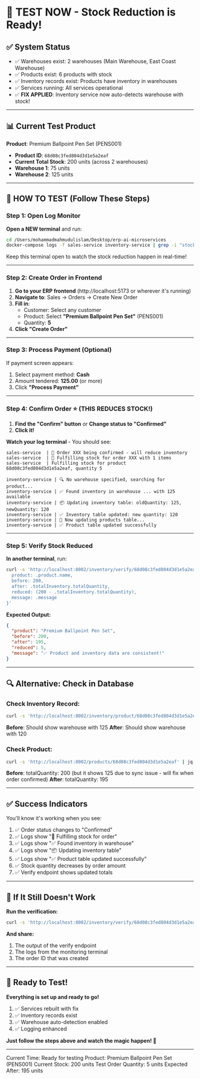 # 🧪 TEST NOW - Stock Reduction is Ready!

## ✅ System Status

- ✅ Warehouses exist: 2 warehouses (Main Warehouse, East Coast Warehouse)
- ✅ Products exist: 6 products with stock
- ✅ Inventory records exist: Products have inventory in warehouses
- ✅ Services running: All services operational
- ✅ **FIX APPLIED**: Inventory service now auto-detects warehouse with stock!

---

## 📊 Current Test Product

**Product**: Premium Ballpoint Pen Set (PENS001)
- **Product ID**: `68d08c3fed804d3d1e5a2eaf`
- **Current Total Stock**: 200 units (across 2 warehouses)
- **Warehouse 1**: 75 units
- **Warehouse 2**: 125 units

---

## 🧪 HOW TO TEST (Follow These Steps)

### **Step 1: Open Log Monitor**

**Open a NEW terminal** and run:
```bash
cd /Users/mohammadmahmudulislam/Desktop/erp-ai-microservices
docker-compose logs -f sales-service inventory-service | grep -i "stock\|inventory\|fulfill\|updating"
```

Keep this terminal open to watch the stock reduction happen in real-time!

---

### **Step 2: Create Order in Frontend**

1. **Go to your ERP frontend** (http://localhost:5173 or wherever it's running)
2. **Navigate to**: Sales → Orders → Create New Order
3. **Fill in**:
   - Customer: Select any customer
   - Product: Select **"Premium Ballpoint Pen Set"** (PENS001)
   - Quantity: **5**
4. **Click "Create Order"**

---

### **Step 3: Process Payment (Optional)**

If payment screen appears:
1. Select payment method: **Cash**
2. Amount tendered: **125.00** (or more)
3. Click **"Process Payment"**

---

### **Step 4: Confirm Order ⭐ (THIS REDUCES STOCK!)**

1. **Find the "Confirm" button** or **Change status to "Confirmed"**
2. **Click it!**

**Watch your log terminal** - You should see:

```
sales-service  | 🔄 Order XXX being confirmed - will reduce inventory
sales-service  | 🔄 Fulfilling stock for order XXX with 1 items
sales-service  | Fulfilling stock for product 68d08c3fed804d3d1e5a2eaf, quantity 5

inventory-service | 🔍 No warehouse specified, searching for product...
inventory-service | ✅ Found inventory in warehouse ... with 125 available
inventory-service | 📦 Updating inventory table: oldQuantity: 125, newQuantity: 120
inventory-service | ✅ Inventory table updated: new quantity: 120
inventory-service | 🔄 Now updating products table...
inventory-service | ✅ Product table updated successfully
```

---

### **Step 5: Verify Stock Reduced**

**In another terminal**, run:
```bash
curl -s 'http://localhost:8002/inventory/verify/68d08c3fed804d3d1e5a2eaf' | jq '{
  product: .product.name,
  before: 200,
  after: .totalInventory.totalQuantity,
  reduced: (200 - .totalInventory.totalQuantity),
  message: .message
}'
```

**Expected Output:**
```json
{
  "product": "Premium Ballpoint Pen Set",
  "before": 200,
  "after": 195,
  "reduced": 5,
  "message": "✅ Product and inventory data are consistent!"
}
```

---

## 🔍 Alternative: Check in Database

### Check Inventory Record:
```bash
curl -s 'http://localhost:8002/inventory/product/68d08c3fed804d3d1e5a2eaf' | jq '.[] | {warehouse: .warehouseId.name, quantity: .quantity}'
```

**Before**: Should show warehouse with 125
**After**: Should show warehouse with 120

### Check Product:
```bash
curl -s 'http://localhost:8002/products/68d08c3fed804d3d1e5a2eaf' | jq '{name, totalQuantity, availableQuantity}'
```

**Before**: totalQuantity: 200 (but it shows 125 due to sync issue - will fix when order confirmed)
**After**: totalQuantity: 195

---

## ✅ Success Indicators

You'll know it's working when you see:

1. ✅ Order status changes to "Confirmed"
2. ✅ Logs show "🔄 Fulfilling stock for order"
3. ✅ Logs show "✅ Found inventory in warehouse"
4. ✅ Logs show "📦 Updating inventory table"
5. ✅ Logs show "✅ Product table updated successfully"
6. ✅ Stock quantity decreases by order amount
7. ✅ Verify endpoint shows updated totals

---

## 🐛 If It Still Doesn't Work

**Run the verification:**
```bash
curl -s 'http://localhost:8002/inventory/verify/68d08c3fed804d3d1e5a2eaf'
```

**And share:**
1. The output of the verify endpoint
2. The logs from the monitoring terminal
3. The order ID that was created

---

## 🚀 Ready to Test!

**Everything is set up and ready to go!**

1. ✅ Services rebuilt with fix
2. ✅ Inventory records exist
3. ✅ Warehouse auto-detection enabled
4. ✅ Logging enhanced

**Just follow the steps above and watch the magic happen! 🎉**

---

Current Time: Ready for testing
Product: Premium Ballpoint Pen Set (PENS001)
Current Stock: 200 units
Test Order Quantity: 5 units
Expected After: 195 units

